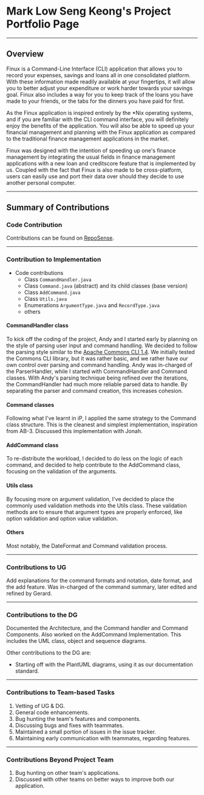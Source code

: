 # Mark Low Seng Keong's Project Portfolio Page

---

## Overview
Finux is a Command-Line Interface (CLI) application that allows you to record your expenses, savings and loans all
in one consolidated platform. With these information made readily available at your fingertips, it will allow you to
better adjust your expenditure or work harder towards your savings goal. Finux also includes a way for you to keep
track of the loans you have made to your friends, or the tabs for the dinners you have paid for first.

As the Finux application is inspired entirely by the *Nix operating systems, and if you are familiar with the CLI
command interface, you will definitely enjoy the benefits of the application. You will also be able to speed up your
financial management and planning with the Finux application as compared to the traditional finance management
applications in the market.

Finux was designed with the intention of speeding up one's finance management by integrating the usual fields in
finance management applications with a new loan and creditscore feature that is implemented by us. Coupled with the
fact that Finux is also made to be cross-platform, users can easily use and port their data over should they decide to
use another personal computer.

---

## Summary of Contributions

### Code Contribution

Contributions can be found on [RepoSense](https://nus-cs2113-ay2021s2.github.io/tp-dashboard/?search=&sort=groupTitle&sortWithin=title&since=&timeframe=commit&mergegroup=&groupSelect=groupByRepos&breakdown=false&tabOpen=true&tabType=authorship&tabAuthor=marklowsk&tabRepo=AY2021S2-CS2113T-W09-1%2Ftp%5Bmaster%5D&authorshipIsMergeGroup=false&authorshipFileTypes=docs~functional-code~test-code).

---

### Contribution to Implementation

* Code contributions
    * Class `CommandHandler.java`
    * Class `Command.java` (abstract) and its child classes (base version)
    * Class `AddCommand.java`
    * Class `Utils.java`
    * Enumerations `ArgumentType.java` and `RecordType.java`
    * others

#### CommandHandler class
To kick off the coding of the project, Andy and I started early by planning on the 
style of parsing user input and command handling. We decided to follow the parsing 
style similar to the [Apache Commons CLI 1.4](https://commons.apache.org/proper/commons-cli/).
We initially tested the Commons CLI library, but it was rather basic, and we rather 
have our own control over parsing and command handling. Andy was in-charged of the
ParserHandler, while I started with CommandHandler and Command classes. With Andy's 
parsing technique being refined over the iterations, the CommandHandler had much 
more reliable parsed data to handle. By separating the parser and command creation, 
this increases cohesion.

#### Command classes
Following what I've learnt in iP, I applied the same strategy to the Command class 
structure. This is the cleanest and simplest implementation, inspiration from AB-3. 
Discussed this implementation with Jonah.

#### AddCommand class
To re-distribute the workload, I decided to do less on the logic of each command, 
and decided to help contribute to the AddCommand class, focusing on the validation 
of the arguments.

#### Utils class
By focusing more on argument validation, I've decided to place the commonly used 
validation methods into the Utils class. These validation methods are to ensure 
that argument types are properly enforced, like option validation and option value 
validation.

#### Others
Most notably, the DateFormat and Command validation process.

---

### Contributions to UG
Add explanations for the command formats and notation, date format, and the add feature. 
Was in-charged of the command summary, later edited and refined by Gerard.

---

### Contributions to the DG
Documented the Architecture, and the Command handler and Command Components.
Also worked on the AddCommand Implementation. This includes the UML class,
object and sequence diagrams.

Other contributions to the DG are:
* Starting off with the PlantUML diagrams, using it as our documentation
  standard.

---

### Contributions to Team-based Tasks

1. Vetting of UG & DG.
1. General code enhancements.
1. Bug hunting the team's features and components.
1. Discussing bugs and fixes with teammates.
1. Maintained a small portion of issues in the issue tracker.
1. Maintaining early communication with teammates, regarding features.

---

### Contributions Beyond Project Team

1. Bug hunting on other team's applications.
1. Discussed with other teams on better ways to improve both our application.
